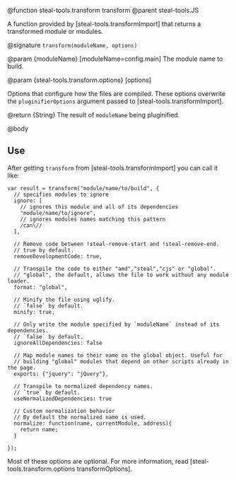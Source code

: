 @function steal-tools.transform transform
@parent steal-tools.JS 

A function provided by [steal-tools.transformImport] that returns a transformed
module or modules.

@signature `transform(moduleName, options)`

@param {moduleName} [moduleName=config.main] The module name to build.

@param {steal-tools.transform.options} [options]

Options that configure how the files are compiled.  These options overwrite the 
`pluginifierOptions` argument passed to [steal-tools.transformImport].

@return {String} The result of `moduleName` being pluginified.

@body

## Use

After getting `transform` from [steal-tools.transformImport] you can call it like:

    var result = transform("module/name/to/build", {
      // specifies modules to ignore
      ignore: [
        // ignores this module and all of its dependencies
        "module/name/to/ignore",
        // ignores modules names matching this pattern
        /can\//
      ],
      
      // Remove code between !steal-remove-start and !steal-remove-end.
      // true by default.
      removeDevelopmentCode: true,
      
      // Transpile the code to either "amd","steal","cjs" or "global".
      // "global", the default, allows the file to work without any module loader.
      format: "global",
      
      // Minify the file using uglify.
      // `false` by default.
      minify: true,
      
      // Only write the module specified by `moduleName` instead of its dependencies.
      // `false` by default.
      ignoreAllDependencies: false
      
      // Map module names to their name on the global object. Useful for
      // building "global" modules that depend on other scripts already in the page.
      exports: {"jquery": "jQuery"},
      
      // Transpile to normalized dependency names.
      // `true` by default.
      useNormalizedDependencies: true
      
      // Custom normalization behavior
      // By default the normalized name is used.
      normalize: function(name, currentModule, address){
        return name;
      }
      
    });
    
Most of these options are optional.  For more 
information, read [steal-tools.transform.options transformOptions].
